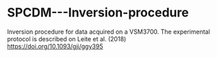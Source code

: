 # SPCDM---Inversion-procedure
Inversion procedure for data acquired on a VSM3700. The experimental protocol is described on Leite et al. (2018) https://doi.org/10.1093/gji/ggy395

